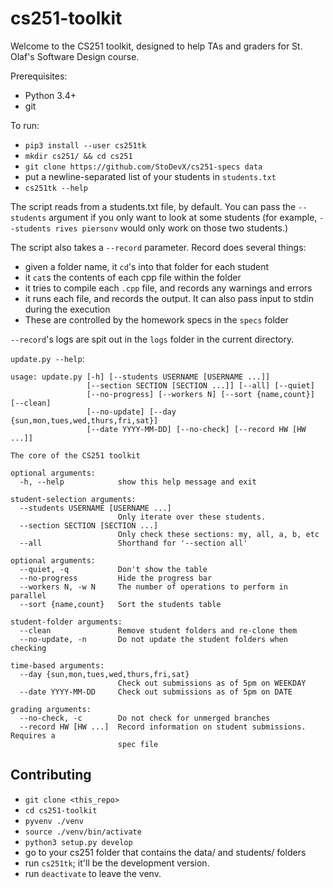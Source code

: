 # cs251-toolkit

Welcome to the CS251 toolkit, designed to help TAs and graders for St. Olaf's Software Design course.

Prerequisites:

- Python 3.4+
- git

To run:

- `pip3 install --user cs251tk`
- `mkdir cs251/ && cd cs251`
- `git clone https://github.com/StoDevX/cs251-specs data`
- put a newline-separated list of your students in `students.txt`
- `cs251tk --help`

The script reads from a students.txt file, by default. You can pass the `--students` argument if you only want to look at some students (for example, `--students rives piersonv` would only work on those two students.)

The script also takes a `--record` parameter. Record does several things:

- given a folder name, it `cd`'s into that folder for each student
- it `cat`s the contents of each cpp file within the folder
- it tries to compile each `.cpp` file, and records any warnings and errors
- it runs each file, and records the output. It can also pass input to stdin during the execution
- These are controlled by the homework specs in the `specs` folder

`--record`'s logs are spit out in the `logs` folder in the current directory.

`update.py --help`:

	usage: update.py [-h] [--students USERNAME [USERNAME ...]]
	                 [--section SECTION [SECTION ...]] [--all] [--quiet]
	                 [--no-progress] [--workers N] [--sort {name,count}] [--clean]
	                 [--no-update] [--day {sun,mon,tues,wed,thurs,fri,sat}]
	                 [--date YYYY-MM-DD] [--no-check] [--record HW [HW ...]]

	The core of the CS251 toolkit

	optional arguments:
	  -h, --help            show this help message and exit

	student-selection arguments:
	  --students USERNAME [USERNAME ...]
	                        Only iterate over these students.
	  --section SECTION [SECTION ...]
	                        Only check these sections: my, all, a, b, etc
	  --all                 Shorthand for '--section all'

	optional arguments:
	  --quiet, -q           Don't show the table
	  --no-progress         Hide the progress bar
	  --workers N, -w N     The number of operations to perform in parallel
	  --sort {name,count}   Sort the students table

	student-folder arguments:
	  --clean               Remove student folders and re-clone them
	  --no-update, -n       Do not update the student folders when checking

	time-based arguments:
	  --day {sun,mon,tues,wed,thurs,fri,sat}
	                        Check out submissions as of 5pm on WEEKDAY
	  --date YYYY-MM-DD     Check out submissions as of 5pm on DATE

	grading arguments:
	  --no-check, -c        Do not check for unmerged branches
	  --record HW [HW ...]  Record information on student submissions. Requires a
	                        spec file


## Contributing
- `git clone <this_repo>`
- `cd cs251-toolkit`
- `pyvenv ./venv`
- `source ./venv/bin/activate`
- `python3 setup.py develop`
- go to your cs251 folder that contains the data/ and students/ folders
- run `cs251tk`; it'll be the development version.
- run `deactivate` to leave the venv.
